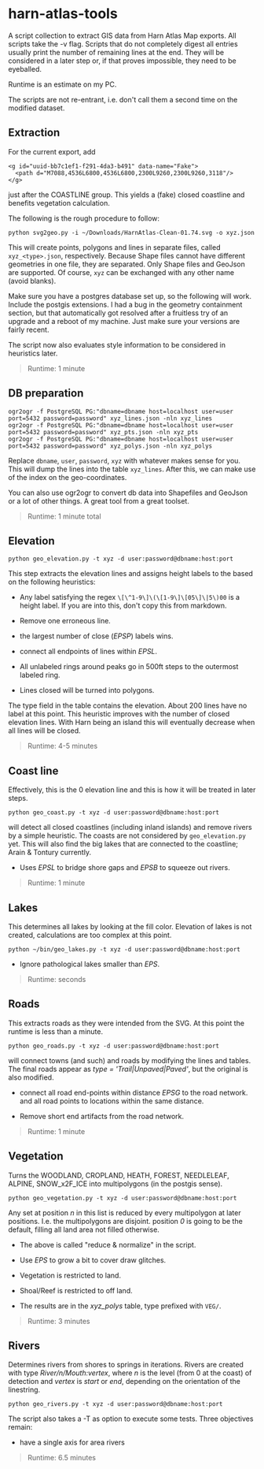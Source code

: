# harn-atlas-tools

A script collection to extract GIS data from Harn Atlas Map exports.
All scripts take the -v flag.  Scripts that do not completely digest
all entries usually print the number of remaining lines at the end.
They will be considered in a later step or, if that proves impossible,
they need to be eyeballed.

Runtime is an estimate on my PC.

The scripts are not re-entrant, i.e. don't call them a second time on
the modified dataset.

## Extraction

For the current export, add

    <g id="uuid-bb7c1ef1-f291-4da3-b491" data-name="Fake">
      <path d="M7088,4536L6800,4536L6800,2300L9260,2300L9260,3118"/>
    </g>

just after the COASTLINE group.  This yields a (fake) closed
coastline and benefits vegetation calculation.

The following is the rough procedure to follow:

    python svg2geo.py -i ~/Downloads/HarnAtlas-Clean-01.74.svg -o xyz.json

This will create points, polygons and lines in separate files, called
`xyz_<type>.json`, respectively. Because Shape files cannot have
different geometries in one file, they are separated.  Only Shape
files and GeoJson are supported.  Of course, `xyz` can be exchanged
with any other name (avoid blanks).

Make sure you have a postgres database set up, so the following will
work.  Include the postgis extensions.  I had a bug in the geometry
containment section, but that automatically got resolved after a
fruitless try of an upgrade and a reboot of my machine.  Just make
sure your versions are fairly recent.

The script now also evaluates style information to be considered in
heuristics later.

> Runtime: 1 minute

## DB preparation

    ogr2ogr -f PostgreSQL PG:"dbname=dbname host=localhost user=user port=5432 password=password" xyz_lines.json -nln xyz_lines
    ogr2ogr -f PostgreSQL PG:"dbname=dbname host=localhost user=user port=5432 password=password" xyz_pts.json -nln xyz_pts
    ogr2ogr -f PostgreSQL PG:"dbname=dbname host=localhost user=user port=5432 password=password" xyz_polys.json -nln xyz_polys

Replace `dbname`, `user`, `password`, `xyz` with whatever makes sense
for you. This will dump the lines into the table `xyz_lines`. After
this, we can make use of the index on the geo-coordinates.

You can also use ogr2ogr to convert db data into Shapefiles and
GeoJson or a lot of other things. A great tool from a great toolset.

> Runtime: 1 minute total

## Elevation

    python geo_elevation.py -t xyz -d user:password@dbname:host:port

This step extracts the elevation lines and assigns height labels to
the based on the following heuristics:

* Any label satisfying the regex `\[\^1-9\]\(\[1-9\]\[05\]\|5\)00` is a height label.
  If you are into this, don't copy this from markdown.

* Remove one erroneous line.

* the largest number of close (*EPSP*) labels wins.

* connect all endpoints of lines within *EPSL*.

* All unlabeled rings around peaks go in 500ft steps to the outermost
  labeled ring.

* Lines closed will be turned into polygons.

The type field in the table contains the elevation.  About 200 lines
have no label at this point.  This heuristic improves with the number
of closed elevation lines.  With Harn being an island this will
eventually decrease when all lines will be closed.

> Runtime: 4-5 minutes

## Coast line

Effectively, this is the 0 elevation line and this is how it will be
treated in later steps.

    python geo_coast.py -t xyz -d user:password@dbname:host:port

will detect all closed coastlines (including inland islands) and
remove rivers by a simple heuristic.  The coasts are not considered by
`geo_elevation.py` yet. This will also find the big lakes that are
connected to the coastline; Arain & Tontury currently.

* Uses *EPSL* to bridge shore gaps and *EPSB* to squeeze out rivers.

> Runtime: 1 minute

## Lakes

This determines all lakes by looking at the fill color.  Elevation of
lakes is not created, calculations are too complex at this point.

    python ~/bin/geo_lakes.py -t xyz -d user:password@dbname:host:port

* Ignore pathological lakes smaller than *EPS*.

> Runtime: seconds

## Roads

This extracts roads as they were intended from the SVG.  At this point
the runtime is less than a minute.

    python geo_roads.py -t xyz -d user:password@dbname:host:port

will connect towns (and such) and roads by modifying the lines and
tables.  The final roads appear as *type = 'Trail|Unpaved|Paved'*, but
the original is also modified.

* connect all road end-points within distance *EPSG* to the road
  network. and all road points to locations within the same distance.

* Remove short end artifacts from the road network.

> Runtime: 1 minute

## Vegetation

Turns the WOODLAND, CROPLAND, HEATH, FOREST, NEEDLELEAF, ALPINE,
SNOW_x2F_ICE into multipolygons (in the postgis sense).

    python geo_vegetation.py -t xyz -d user:password@dbname:host:port

Any set at position *n* in this list is reduced by every multipolygon
at later positions.  I.e. the multipolygons are disjoint.  position
*0* is going to be the default, filling all land area not filled
otherwise.

* The above is called "reduce & normalize" in the script.

* Use *EPS* to grow a bit to cover draw glitches.

* Vegetation is restricted to land.

* Shoal/Reef is restricted to off land.

* The results are in the *xyz_polys* table, type prefixed with `VEG/`.

> Runtime: 3 minutes

## Rivers

Determines rivers from shores to springs in iterations.  Rivers are
created with type *River/n/Mouth:vertex*, where *n* is the level (from
0 at the coast) of detection and *vertex* is *start* or *end*,
depending on the orientation of the linestring.

    python geo_rivers.py -t xyz -d user:password@dbname:host:port

The script also takes a -T as option to execute some tests.  Three
objectives remain:

* have a single axis for area rivers

> Runtime: 6.5 minutes
